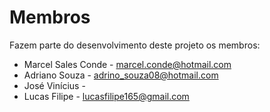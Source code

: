 ﻿# Membros

Fazem parte do desenvolvimento deste projeto os membros:

* Marcel Sales Conde - marcel.conde@hotmail.com
* Adriano Souza - adrino_souza08@hotmail.com
* José Vinícius -
* Lucas Filipe - lucasfilipe165@gmail.com
